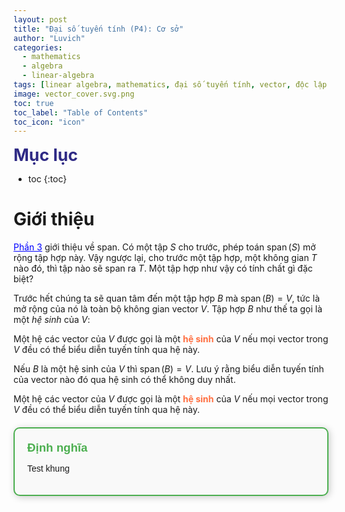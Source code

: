 ```yaml
---
layout: post
title: "Đại số tuyến tính (P4): Cơ sở"
author: "Luvich"
categories: 
  - mathematics
  - algebra
  - linear-algebra
tags: [linear algebra, mathematics, đại số tuyến tính, vector, độc lập tuyến tính,linear independent, cơ sở, basic, bases, span, linear span, linear hull]
image: vector_cover.svg.png
toc: true
toc_label: "Table of Contents"
toc_icon: "icon"
---
```


<span style="font-size: 20pt; font-weight: bold; color: #2F2A85;">Mục lục</span>

* toc
{:toc}


# Giới thiệu
<a href="https://luvich.github.io/linear-algebra-p3-span" style="color: blue;">Phần 3</a> giới thiệu về span. Có một tập $S$ cho trước, phép toán $\operatorname{span}(S)$ mở rộng tập hợp này. Vậy ngược lại, cho trước một tập hợp, một không gian $T$ nào đó, thì tập nào sẽ span ra $T$. Một tập hợp như vậy có tính chất gì đặc biệt?

Trước hết chúng ta sẽ quan tâm đến một tập hợp $B$ mà $\operatorname{span}(B) = V$, tức là mở rộng của nó là toàn bộ không gian vector $V$. Tập hợp $B$ như thế ta gọi là một *hệ sinh* của $V$:

Một hệ các vector của $V$ được gọi là một <span style="font-weight: bold; color: #FF6E40;">hệ sinh</span> của $V$ nếu mọi vector trong $V$ đều có thể biểu diễn tuyến tính qua hệ này.

Nếu $B$ là một hệ sinh của $V$ thì $\operatorname{span}(B)=V$. Lưu ý rằng biểu diễn tuyến tính của vector nào đó qua hệ sinh có thể không duy nhất.

Một hệ các vector của $V$ được gọi là một <span style="font-weight: bold; color: #FF6E40;">hệ sinh</span> của $V$ nếu mọi vector trong $V$ đều có thể biểu diễn tuyến tính qua hệ này.

<div style="
    border: 2px solid #4CAF50;
    border-radius: 10px;
    padding: 20px;
    box-shadow: 2px 2px 12px rgba(0, 0, 0, 0.2);
    background-color: #f9f9f9;
    font-family: Arial, sans-serif;
    margin: 20px 0;
">
  <span style="font-size: 14pt;font-weight: bold;color: #4CAF50;">Định nghĩa</span>
  <p>Test khung</p>
</div>
